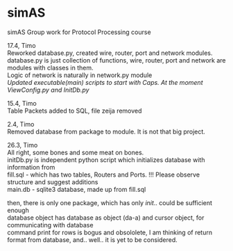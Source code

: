 # simAS
simAS Group work for Protocol Processing course

17.4, Timo  
Reworked database.py, created wire, router, port and network modules. database.py is just collection of functions, wire, router, port and network are modules with classes in them.  
Logic of network is naturally in network.py module  
*Updated executable(main) scripts to start with Caps. At the moment ViewConfig.py and InitDb.py*

15.4, Timo  
Table Packets added to SQL, file zeija removed

2.4, Timo  
Removed database from package to module. It is not that big project.  

26.3, Timo  
All right, some bones and some meat on bones.  
initDb.py is independent python script which initializes database with information from  
fill.sql - which has two tables, Routers and Ports. !!! Please observe structure and suggest additions  
main.db - sqlite3 database, made up from fill.sql  

then, there is only one package, which has only _init_.. could be sufficient enough  
database object has database as object (da-a) and cursor object, for communicating with database  
command print for rows is bogus and obsololete, I am thinking of return format from database, and.. well.. it is yet to be considered.
